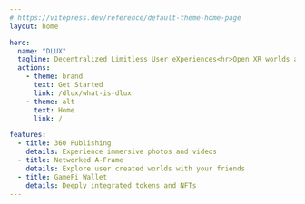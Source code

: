 ```yaml
---
# https://vitepress.dev/reference/default-theme-home-page
layout: home

hero:
  name: "DLUX"
  tagline: Decentralized Limitless User eXperiences<hr>Open XR worlds across headset, desktop, and mobile
  actions:
    - theme: brand
      text: Get Started
      link: /dlux/what-is-dlux
    - theme: alt
      text: Home
      link: /

features:
  - title: 360 Publishing
    details: Experience immersive photos and videos
  - title: Networked A-Frame
    details: Explore user created worlds with your friends
  - title: GameFi Wallet
    details: Deeply integrated tokens and NFTs
---
```


